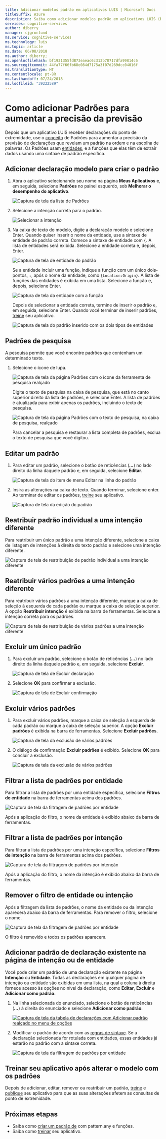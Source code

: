 ```yaml
---
title: Adicionar modelos padrão em aplicativos LUIS | Microsoft Docs
titleSuffix: Azure
description: Saiba como adicionar modelos padrão em aplicativos LUIS (Reconhecimento Vocal) para aumentar a precisão da previsão.
services: cognitive-services
author: diberry
manager: cjgronlund
ms.service: cognitive-services
ms.technology: luis
ms.topic: article
ms.date: 06/08/2018
ms.author: diberry;
ms.openlocfilehash: bf1931355fd873eaeac6c313b70717dfa99814c6
ms.sourcegitcommit: 44fa77f66fb68e084d7175a3f07d269dcc04016f
ms.translationtype: HT
ms.contentlocale: pt-BR
ms.lasthandoff: 07/24/2018
ms.locfileid: "39222589"
---
```

# <a name="how-to-add-patterns-to-improve-prediction-accuracy"></a>Como adicionar Padrões para aumentar a precisão da previsão
Depois que um aplicativo LUIS receber declarações do ponto de extremidade, use o [conceito](luis-concept-patterns.md) de Padrões para aumentar a precisão da previsão de declarações que revelam um padrão na ordem e na escolha de palavras. Os Padrões usam [entidades](luis-concept-entity-types.md), e a funções que elas têm de extrair dados usando uma sintaxe de padrão específica. 

## <a name="add-template-utterance-to-create-pattern"></a>Adicionar declaração modelo para criar o padrão
1. Abra o aplicativo selecionando seu nome na página **Meus Aplicativos** e, em seguida, selecione **Padrões** no painel esquerdo, sob **Melhorar o desempenho do aplicativo**.

    ![Captura de tela da lista de Padrões](./media/luis-how-to-model-intent-pattern/patterns-1.png)

2. Selecione a intenção correta para o padrão. 

    ![Selecionar a intenção](./media/luis-how-to-model-intent-pattern/patterns-2.png)

3. Na caixa de texto do modelo, digite a declaração modelo e selecione Enter. Quando quiser inserir o nome da entidade, use a sintaxe de entidade de padrão correta. Comece a sintaxe de entidade com `{`. A lista de entidades será exibida. Selecione a entidade correta e, depois, Enter. 

    ![Captura de tela de entidade do padrão](./media/luis-how-to-model-intent-pattern/patterns-3.png)

    Se a entidade incluir uma função, indique a função com um único dois-pontos, `:`, após o nome da entidade, como `{Location:Origin}`. A lista de funções das entidades é exibida em uma lista. Selecione a função e, depois, selecione Enter. 

    ![Captura de tela da entidade com a função](./media/luis-how-to-model-intent-pattern/patterns-4.png)

    Depois de selecionar a entidade correta, termine de inserir o padrão e, em seguida, selecione Enter. Quando você terminar de inserir padrões, [treine](luis-how-to-train.md) seu aplicativo.

    ![Captura de tela do padrão inserido com os dois tipos de entidades](./media/luis-how-to-model-intent-pattern/patterns-5.png)

## <a name="search-patterns"></a>Padrões de pesquisa
A pesquisa permite que você encontre padrões que contenham um determinado texto.  

1. Selecione o ícone de lupa.

    ![Captura de tela da página Padrões com o ícone da ferramenta de pesquisa realçado](./media/luis-how-to-model-intent-pattern/search-icon.png)

    Digite o texto de pesquisa na caixa de pesquisa, que está no canto superior direito da lista de padrões, e selecione Enter. A lista de padrões é atualizada para exibir apenas os padrões, incluindo o texto de pesquisa.

    ![Captura de tela da página Padrões com o texto de pesquisa, na caixa de pesquisa, realçado](./media/luis-how-to-model-intent-pattern/search-text.png)

    Para cancelar a pesquisa e restaurar a lista completa de padrões, exclua o texto de pesquisa que você digitou.

<!-- TBD: should I be able to click on the magnifying glass again to close the search box? It doesn't reset the list. -->

## <a name="edit-a-pattern"></a>Editar um padrão
1. Para editar um padrão, selecione o botão de reticências (***...***) no lado direito da linha daquele padrão e, em seguida, selecione **Editar**. 

    ![Captura de tela do item de menu Editar na linha do padrão](./media/luis-how-to-model-intent-pattern/patterns-three-dots.png) 

2. Insira as alterações na caixa de texto. Quando terminar, selecione enter. Ao terminar de editar os padrões, [treine](luis-how-to-train.md) seu aplicativo.

    ![Captura de tela da edição do padrão](./media/luis-how-to-model-intent-pattern/edit-pattern.png)

## <a name="reassign-individual-pattern-to-different-intent"></a>Reatribuir padrão individual a uma intenção diferente

Para reatribuir um único padrão a uma intenção diferente, selecione a caixa de listagem de intenções à direita do texto padrão e selecione uma intenção diferente.

![Captura de tela de reatribuição de padrão individual a uma intenção diferente](./media/luis-how-to-model-intent-pattern/reassign-individual-pattern.png)

## <a name="reassign-several-patterns-to-different-intent"></a>Reatribuir vários padrões a uma intenção diferente

Para reatribuir vários padrões a uma intenção diferente, marque a caixa de seleção à esquerda de cada padrão ou marque a caixa de seleção superior. A opção **Reatribuir intenção** é exibida na barra de ferramentas. Selecione a intenção correta para os padrões. 

![Captura de tela de reatribuição de vários padrões a uma intenção diferente](./media/luis-how-to-model-intent-pattern/reassign-many-patterns.png)

## <a name="delete-a-single-pattern"></a>Excluir um único padrão

1. Para excluir um padrão, selecione o botão de reticências (***...***) no lado direito da linha daquele padrão e, em seguida, selecione **Excluir**. 

    ![Captura de tela de Excluir declaração](./media/luis-how-to-model-intent-pattern/patterns-three-dots-ddl.png)

2. Selecione **OK** para confirmar a exclusão.

    ![Captura de tela de Excluir confirmação](./media/luis-how-to-model-intent-pattern/confirm-delete.png)

## <a name="delete-several-patterns"></a>Excluir vários padrões

1. Para excluir vários padrões, marque a caixa de seleção à esquerda de cada padrão ou marque a caixa de seleção superior. A opção **Excluir padrões** é exibida na barra de ferramentas. Selecione **Excluir padrões**.  

    ![Captura de tela da exclusão de vários padrões](./media/luis-how-to-model-intent-pattern/delete-many-patterns.png)

2. O diálogo de confirmação **Excluir padrões** é exibido. Selecione **OK** para concluir a exclusão.

    ![Captura de tela da exclusão de vários padrões](./media/luis-how-to-model-intent-pattern/delete-many-patterns-confirmation.png)

## <a name="filter-pattern-list-by-entity"></a>Filtrar a lista de padrões por entidade

Para filtrar a lista de padrões por uma entidade específica, selecione **Filtros de entidade** na barra de ferramentas acima dos padrões. 

![Captura de tela da filtragem de padrões por entidade](./media/luis-how-to-model-intent-pattern/filter-entities-1.png)

Após a aplicação do filtro, o nome da entidade é exibido abaixo da barra de ferramentas. 

## <a name="filter-pattern-list-by-intent"></a>Filtrar a lista de padrões por intenção

Para filtrar a lista de padrões por uma intenção específica, selecione **Filtros de intenção** na barra de ferramentas acima dos padrões. 

![Captura de tela da filtragem de padrões por intenção](./media/luis-how-to-model-intent-pattern/filter-intents-1.png)

Após a aplicação do filtro, o nome da intenção é exibido abaixo da barra de ferramentas. 

## <a name="remove-entity-or-intent-filter"></a>Remover o filtro de entidade ou intenção
Após a filtragem da lista de padrões, o nome da entidade ou da intenção aparecerá abaixo da barra de ferramentas. Para remover o filtro, selecione o nome.

![Captura de tela da filtragem de padrões por entidade](./media/luis-how-to-model-intent-pattern/filter-entities-2.png)

O filtro é removido e todos os padrões aparecem. 

## <a name="add-pattern-from-existing-utterance-on-intent-or-entity-page"></a>Adicionar padrão de declaração existente na página de intenção ou de entidade
Você pode criar um padrão de uma declaração existente na página **Intenção** ou **Entidade**. Todas as declarações em qualquer página de intenção ou entidade são exibidas em uma lista, na qual a coluna à direita fornece acesso às opções no nível da declaração, como **Editar**, **Excluir** e **Adicionar como padrão**.

1. Na linha selecionada do enunciado, selecione o botão de reticências (***...***) à direita do enunciado e selecione **Adicionar como padrão**.

    [![](./media/luis-how-to-model-intent-pattern/add-pattern-from-utterance.png "Captura de tela da tabela de declarações com Adicionar padrão realçado no menu de opções")](./media/luis-how-to-model-intent-pattern/add-pattern-from-utterance.png)

2. Modificar o padrão de acordo com as [regras de sintaxe](luis-concept-patterns.md#pattern-syntax). Se a declaração selecionada for rotulada com entidades, essas entidades já estarão no padrão com a sintaxe correta.

    ![Captura de tela da filtragem de padrões por entidade](./media/luis-how-to-model-intent-pattern/confirm-patterns-modal.png)

## <a name="train-your-app-after-changing-model-with-patterns"></a>Treinar seu aplicativo após alterar o modelo com os padrões
Depois de adicionar, editar, remover ou reatribuir um padrão, [treine](luis-how-to-train.md) e [publique](luis-how-to-publish-app.md) seu aplicativo para que as suas alterações afetem as consultas de ponto de extremidade. 

## <a name="next-steps"></a>Próximas etapas

* Saiba como [criar um padrão de](luis-tutorial-pattern.md) com pattern.any e funções.
* Saiba como [treinar](luis-how-to-train.md) seu aplicativo.